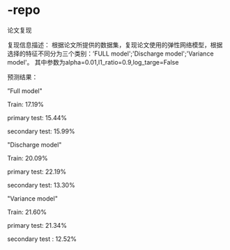 # -repo
论文复现


复现信息描述：
根据论文所提供的数据集，复现论文使用的弹性网络模型，根据选择的特征不同分为三个类别：’FULL model';'Discharge model';'Variance model'。
其中参数为alpha=0.01,l1_ratio=0.9,log_targe=False

预测结果：

”Full model"

Train: 17.19%

primary test: 15.44%

secondary test: 15.99%

"Discharge model"

Train: 20.09%

primary test: 22.19%

secondary test: 13.30%

"Variance model"

Train: 21.60%

primary test: 21.34%

secondary test : 12.52%

